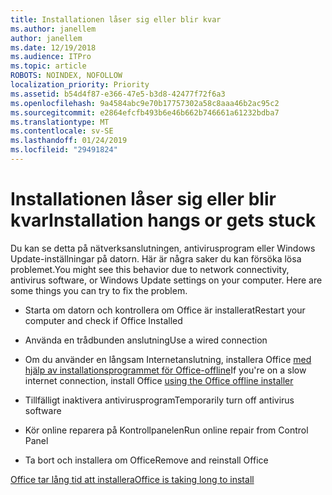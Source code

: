 ```yaml
---
title: Installationen låser sig eller blir kvar
ms.author: janellem
author: janellem
ms.date: 12/19/2018
ms.audience: ITPro
ms.topic: article
ROBOTS: NOINDEX, NOFOLLOW
localization_priority: Priority
ms.assetid: b54d4f87-e366-47e5-b3d8-42477f72f6a3
ms.openlocfilehash: 9a4584abc9e70b17757302a58c8aaa46b2ac95c2
ms.sourcegitcommit: e2864efcfb493b6e46b662b746661a61232bdba7
ms.translationtype: MT
ms.contentlocale: sv-SE
ms.lasthandoff: 01/24/2019
ms.locfileid: "29491824"
---
```

# <a name="installation-hangs-or-gets-stuck"></a><span data-ttu-id="6d651-102">Installationen låser sig eller blir kvar</span><span class="sxs-lookup"><span data-stu-id="6d651-102">Installation hangs or gets stuck</span></span>

<span data-ttu-id="6d651-p101">Du kan se detta på nätverksanslutningen, antivirusprogram eller Windows Update-inställningar på datorn. Här är några saker du kan försöka lösa problemet.</span><span class="sxs-lookup"><span data-stu-id="6d651-p101">You might see this behavior due to network connectivity, antivirus software, or Windows Update settings on your computer. Here are some things you can try to fix the problem.</span></span>
  
- <span data-ttu-id="6d651-105">Starta om datorn och kontrollera om Office är installerat</span><span class="sxs-lookup"><span data-stu-id="6d651-105">Restart your computer and check if Office Installed</span></span>
    
- <span data-ttu-id="6d651-106">Använda en trådbunden anslutning</span><span class="sxs-lookup"><span data-stu-id="6d651-106">Use a wired connection</span></span>
    
- <span data-ttu-id="6d651-107">Om du använder en långsam Internetanslutning, installera Office [med hjälp av installationsprogrammet för Office-offline](https://support.office.com/article/f0a85fe7-118f-41cb-a791-d59cef96ad1c?wt.mc_id=Alchemy_ClientDIA.aspx)</span><span class="sxs-lookup"><span data-stu-id="6d651-107">If you're on a slow internet connection, install Office [using the Office offline installer](https://support.office.com/article/f0a85fe7-118f-41cb-a791-d59cef96ad1c?wt.mc_id=Alchemy_ClientDIA.aspx)</span></span>
    
- <span data-ttu-id="6d651-108">Tillfälligt inaktivera antivirusprogram</span><span class="sxs-lookup"><span data-stu-id="6d651-108">Temporarily turn off antivirus software</span></span>
    
- <span data-ttu-id="6d651-109">Kör online reparera på Kontrollpanelen</span><span class="sxs-lookup"><span data-stu-id="6d651-109">Run online repair from Control Panel</span></span>
    
- <span data-ttu-id="6d651-110">Ta bort och installera om Office</span><span class="sxs-lookup"><span data-stu-id="6d651-110">Remove and reinstall Office</span></span>
    
[<span data-ttu-id="6d651-111">Office tar lång tid att installera</span><span class="sxs-lookup"><span data-stu-id="6d651-111">Office is taking long to install</span></span>](https://support.office.com/article/0f09f357-3fef-42a6-b8aa-cef4c6c44bdf?wt.mc_id=Alchemy_ClientDIA.aspx)
  

